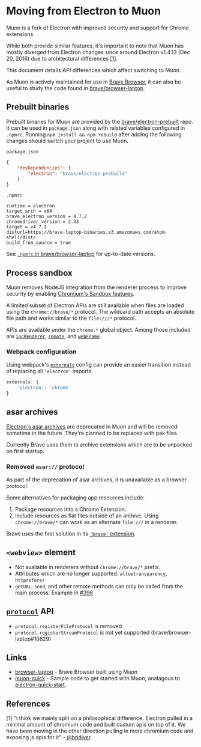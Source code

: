 # Moving from Electron to Muon

Muon is a fork of Electron with improved security and support for Chrome extensions.

While both provide similar features, it's important to note that Muon has mostly diverged from Electron changes since around Electron v1.4.13 (Dec 20, 2016) due to architectural differences [[1]](#ref1).

This document details API differences which affect switching to Muon.

As Muon is actively maintained for use in [Brave Browser](https://brave.com/), it can also be useful to study the code found in [brave/browser-laptop](https://github.com/brave/browser-laptop).

## Prebuilt binaries

Prebuilt binaries for Muon are provided by the [brave/electron-prebuilt](https://github.com/brave/electron-prebuilt) repo. It can be used in `package.json` along with related variables configured in `.npmrc`. Running `npm install && npm rebuild` after adding the following changes should switch your project to use Muon.

`package.json`
```json
{
	"devDependencies": {
		"electron": "brave/electron-prebuild"
	}
}
```

`.npmrc`
```
runtime = electron
target_arch = x64
brave_electron_version = 4.7.2
chromedriver_version = 2.33
target = v4.7.2
disturl=https://brave-laptop-binaries.s3.amazonaws.com/atom-shell/dist/
build_from_source = true
```

See [`.npmrc` in brave/browser-laptop](https://github.com/brave/browser-laptop/blob/master/.npmrc) for up-to-date versions.

## Process sandbox

Muon removes NodeJS integration from the renderer process to improve security by enabling [Chromium's Sandbox features](https://chromium.googlesource.com/chromium/src/+/b4730a0c2773d8f6728946013eb812c6d3975bec/docs/design/sandbox.md).

A limited subset of Electron APIs are still available when files are loaded using the `chrome://brave/*` protocol. The wildcard path accepts an absolute file path and works similar to the `file:///*` protocol.

APIs are available under the `chrome.*` global object. Among those included are [`ipcRenderer`](docs/api/ipc-renderer.md), [`remote`](docs/api/remote.md), and [`webFrame`](docs/api/web-frame.md).

### Webpack configuration

Using webpack's [`externals`](https://webpack.js.org/configuration/externals/) config can provide an easier transition instead of replacing all `'electron'` imports.
```js
externals: {
    'electron': 'chrome'
}
```

## asar archives

[Electron's asar archives](https://github.com/electron/asar) are deprecated in Muon and will be removed sometime in the future. They're planned to be replaced with pak files.

Currently Brave uses them to archive extensions which are to be unpacked on first startup.

### Removed `asar://` protocol

As part of the deprecation of asar archives, it is unavailable as a browser protocol.

Some alternatives for packaging app resources include:
1. Package resources into a Chrome Extension.
1. Include resources as flat files outside of an archive. Using `chrome://brave/*` can work as an alternate `file:///` in a renderer.

Brave uses the first solution in its [`'brave'` extension](https://github.com/brave/browser-laptop/tree/master/app/extensions/brave).

## `<webview>` element

- Not available in renderers without `chrome://brave/*` prefix.
- Attributes which are no longer supported: `allowtransparency`, `httpreferer`
- `getURL`, `send`, and other remote methods can only be called from the main process. Example in [#396](https://github.com/brave/muon/issues/396#issuecomment-358521847)

## [`protocol`](docs/api/protocol.md) API

- `protocol.registerFileProtocol` is removed
- `protocol.registerStreamProtocol` is not yet supported (brave/browser-laptop#10629)

## Links

- [browser-laptop](https://github.com/brave/browser-laptop) - Brave Browser built using Muon
- [muon-quick](https://github.com/brave/muon-quick) - Sample code to get started with Muon; analagous to [electron-quick-start](https://github.com/electron/electron-quick-start).

## References

<a name="ref1">[1]</a> "I think we mainly split on a philosophical difference. Electron pulled in a minimal amount of chromium code and built custom apis on top of it. We have been moving in the other direction pulling in more chromium code and exposing js apis for it" - [@bridiver](https://github.com/bridiver)
